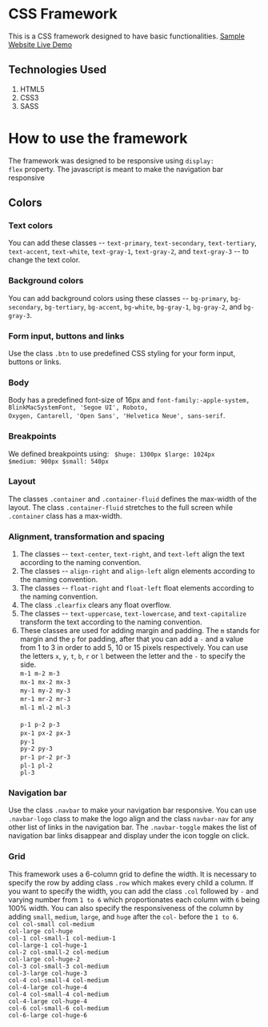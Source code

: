 # CSS Framework

This is a CSS framework designed to have basic functionalities. 
[Sample Website Live Demo](https://suretrust.github.io/css-framework/)

## Technologies Used
1. HTML5
2. CSS3
3. SASS

# How to use the framework
The framework was designed to be responsive using <code>display: flex</code> property. The javascript is meant to make the navigation bar responsive

## Colors

### Text colors
You can add these classes -- <code>text-primary</code>, <code>text-secondary</code>, <code>text-tertiary</code>, <code>text-accent</code>, <code>text-white</code>, <code>text-gray-1</code>, <code>text-gray-2</code>, and <code>text-gray-3</code> --  to change the text color.

### Background colors
You can add background colors using these classes -- <code>bg-primary</code>, <code>bg-secondary</code>, <code>bg-tertiary</code>, <code>bg-accent</code>, <code>bg-white</code>, <code>bg-gray-1</code>, <code>bg-gray-2</code>, and <code>bg-gray-3</code>.

### Form input, buttons and links
Use the class <code>.btn</code> to use predefined CSS styling for your form input, buttons or links.

### Body
Body has a predefined font-size of 16px and <code>font-family:-apple-system, BlinkMacSystemFont, 'Segoe UI', Roboto, Oxygen, Cantarell, 'Open Sans', 'Helvetica Neue', sans-serif</code>.

### Breakpoints
We defined breakpoints using: 
<code>
$huge: 1300px
$large: 1024px
$medium: 900px
$small: 540px
</code>

### Layout
The classes <code>.container</code> and <code>.container-fluid</code> defines the max-width of the layout. The class <code>.container-fluid</code> stretches to the full screen while <code>.container</code> class has a max-width.

### Alignment, transformation and spacing
1. The classes -- <code>text-center</code>, <code>text-right</code>, and <code>text-left</code> align the text according to the naming convention.
2. The classes -- <code>align-right</code> and <code>align-left</code> align elements according to the naming convention.
3. The classes -- <code>float-right</code> and <code>float-left</code> float elements according to the naming convention.
4. The class <code>.clearfix</code> clears any float overflow.
5. The classes -- <code>text-uppercase</code>, <code>text-lowercase</code>, and <code>text-capitalize</code> transform the text according to the naming convention.
6. These classes are used for adding margin and padding. The <code>m</code> stands for margin and the <code>p</code> for padding, after that you can add a <code>-</code> and a value from 1 to 3 in order to add 5, 10 or 15 pixels respectively. You can use the letters <code>x</code>, <code>y</code>, <code>t</code>, <code>b</code>, <code>r</code> or <code>l</code> between the letter and the <code>-</code> to specify the side.<br>
    <code>m-1 m-2 m-3</code><br>
    <code>mx-1 mx-2 mx-3</code><br>
    <code>my-1 my-2 my-3</code><br>
    <code>mr-1 mr-2 mr-3</code><br>
    <code>ml-1 ml-2 ml-3</code><br><br>
    <code>p-1 p-2 p-3</code><br>
    <code>px-1 px-2 px-3</code><br>
    <code>py-1 py-2 py-3</code><br>
    <code>pr-1 pr-2 pr-3</code><br>
    <code>pl-1 pl-2 pl-3</code><br>

### Navigation bar
Use the class <code>.navbar</code> to make your navigation bar responsive. You can use <code>.navbar-logo</code> class to make the logo align and the class <code>navbar-nav</code> for any other list of links in the navigation bar. The <code>.navbar-toggle</code> makes the list of navigation bar links disappear and display under the icon toggle on click.

### Grid
This framework uses a 6-column grid to define the width. It is necessary to specify the row by adding class <code>.row</code> which makes every child a column. If you want to specify the width, you can add the class <code>.col</code> followed by <code>-</code> and varying number from <code>1 to 6</code> which proportionates each column with <code>6</code> being 100% width. You can also specify the responsiveness of the column by adding <code>small</code>, <code>medium</code>, <code>large</code>, and <code>huge</code> after the <code>col-</code> before the <code>1 to 6</code>.<br>
    <code>col col-small col-medium col-large col-huge</code><br>
    <code>col-1 col-small-1 col-medium-1 col-large-1  col-huge-1</code><br>
    <code>col-2 col-small-2 col-medium col-large  col-huge-2</code><br>
    <code>col-3 col-small-3 col-medium col-3-large  col-huge-3</code><br>
    <code>col-4 col-small-4 col-medium col-4-large  col-huge-4</code><br>
    <code>col-4 col-small-4 col-medium col-4-large  col-huge-4</code><br>
    <code>col-6 col-small-6 col-medium col-6-large  col-huge-6</code><br>   



